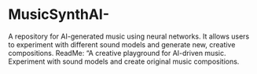 # MusicSynthAI-
A repository for AI-generated music using neural networks. It allows users to experiment with different sound models and generate new, creative compositions. ReadMe: “A creative playground for AI-driven music. Experiment with sound models and create original music compositions. 
